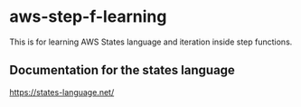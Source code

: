 # aws-step-f-learning

This is for learning AWS States language and iteration inside step functions.

## Documentation for the states language

https://states-language.net/
